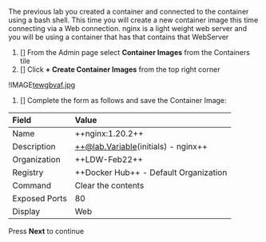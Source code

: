 The previous lab you created a container and connected to the container using a bash shell.  This time you will create a new container image this time connecting via a Web connection. nginx is a light weight web server and you will be using a container that has that contains that WebServer

1. [] From the Admin page select **Container Images** from the Containers tile
1. [] Click **+ Create Container Images** from the top right corner

!IMAGE[tewgbvaf.jpg](images/tewgbvaf.jpg)
1. [] Complete the form as follows and save the Container Image:

| Field | Value |
|:---------|:---------|
| Name   | ++nginx:1.20.2++   |
| Description  | ++@lab.Variable(initials) - nginx++    |
| Organization | ++LDW-Feb22++ |
| Registry | ++Docker Hub++ - Default Organization |
| Command | Clear the contents |
| Exposed Ports | 80 |
| Display | Web |

Press **Next** to continue
